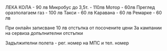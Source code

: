 ЛЕКА КОЛА - 90 лв
Микробус до 3,5т. - 110лв
Мотор - 60лв
Преглед оразполагаем газ - 100 лв
Такси - 60 лв
Каравана - 60 лв
Ремарке - 60 лв

При онлайн записване 10 лв отстъпка от посочените цени
За кампании на сервиза допълнителни отстъпки

Задължителни полета - рег. номер на МПС и тел. номер

